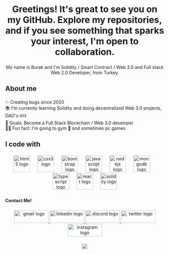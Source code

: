<h1 align="center">Greetings! It's great to see you on my GitHub. Explore my repositories, and if you see something that sparks your interest, I'm open to collaboration.</h1>

###

<p align="center">My name is Burak and I'm Solidity / Smart Contract / Web 3.0 and Full stack Web 2.0 Developer, from Turkey.</p>

###

<h2 align="left">About me</h2>

###

<p align="left">✨ Creating bugs since 2020<br>📚 I'm currently learning Solidity and doing decentralized Web 3.0 projects, DAO's 🌐⛓️<br>🎯 Goals: Become a Full Stack Blockchain / Web 3.0 developer<br>🏋🏻 Fun fact: I'm going to gym 💪 and sometimes pc games</p>

###

<h2 align="left">I code with</h2>

###


<div align="center">
  <img src="https://cdn.jsdelivr.net/gh/devicons/devicon/icons/html5/html5-original.svg" height="53" alt="html5 logo"  />
  <img width="15" />
  <img src="https://cdn.jsdelivr.net/gh/devicons/devicon/icons/css3/css3-original.svg" height="53" alt="css3 logo"  />
  <img width="15" />
  <img src="https://cdn.jsdelivr.net/gh/devicons/devicon/icons/bootstrap/bootstrap-original.svg" height="53" alt="bootstrap logo"  />
  <img width="15" />
  <img src="https://cdn.jsdelivr.net/gh/devicons/devicon/icons/javascript/javascript-original.svg" height="53" alt="javascript logo"  />
  <img width="15" />
  <img src="https://cdn.jsdelivr.net/gh/devicons/devicon/icons/nodejs/nodejs-original.svg" height="53" alt="nodejs logo"  />
  <img width="15" />
  <img src="https://cdn.jsdelivr.net/gh/devicons/devicon/icons/mongodb/mongodb-original.svg" height="53" alt="mongodb logo"  />
  <img width="15" />
  <img src="https://cdn.jsdelivr.net/gh/devicons/devicon/icons/typescript/typescript-original.svg" height="53" alt="typescript logo"  />
  <img width="15" />
  <img src="https://cdn.jsdelivr.net/gh/devicons/devicon/icons/react/react-original.svg" height="53" alt="react logo"  />
  <img width="15" />
 <img src="https://skillicons.dev/icons?i=solidity" height="53" alt="solidity logo"  />
 
</div>

###

<h4 align="left">Contact Me!</h4>

###

<div align="center">
  <a href="mailto:bltycxkk@gmail.com" target="_blank">
    <img src="https://raw.githubusercontent.com/maurodesouza/profile-readme-generator/master/src/assets/icons/social/gmail/default.svg" width="109" height="40" alt="gmail logo"  />
  </a>
  <a href="https://www.linkedin.com/in/burak-ekinci-5a592521a/" target="_blank">
    <img src="https://raw.githubusercontent.com/maurodesouza/profile-readme-generator/master/src/assets/icons/social/linkedin/default.svg" width="109" height="40" alt="linkedin logo"  />
  </a>
  <a href="https://discord.gg/ubj9EfUe" target="_blank">
    <img src="https://raw.githubusercontent.com/maurodesouza/profile-readme-generator/master/src/assets/icons/social/discord/default.svg" width="109" height="40" alt="discord logo"  />
  </a>
  <a href="https://x.com/Leviathan_js?t=MVT43LmgtlYRWGl2FXt-3g&s=09" target="_blank">
    <img src="https://raw.githubusercontent.com/maurodesouza/profile-readme-generator/master/src/assets/icons/social/twitter/default.svg" width="109" height="40" alt="twitter logo"  />
  </a>
  <a href="https://www.instagram.com/lambdavnc/" target="_blank">
    <img src="https://raw.githubusercontent.com/maurodesouza/profile-readme-generator/master/src/assets/icons/social/instagram/default.svg" width="109" height="40" alt="instagram logo"  />
  </a>
</div>

###

<div align="center">
  <img src="https://profile-counter.glitch.me/LambdaVNC/count.svg?"  />
</div>

###
